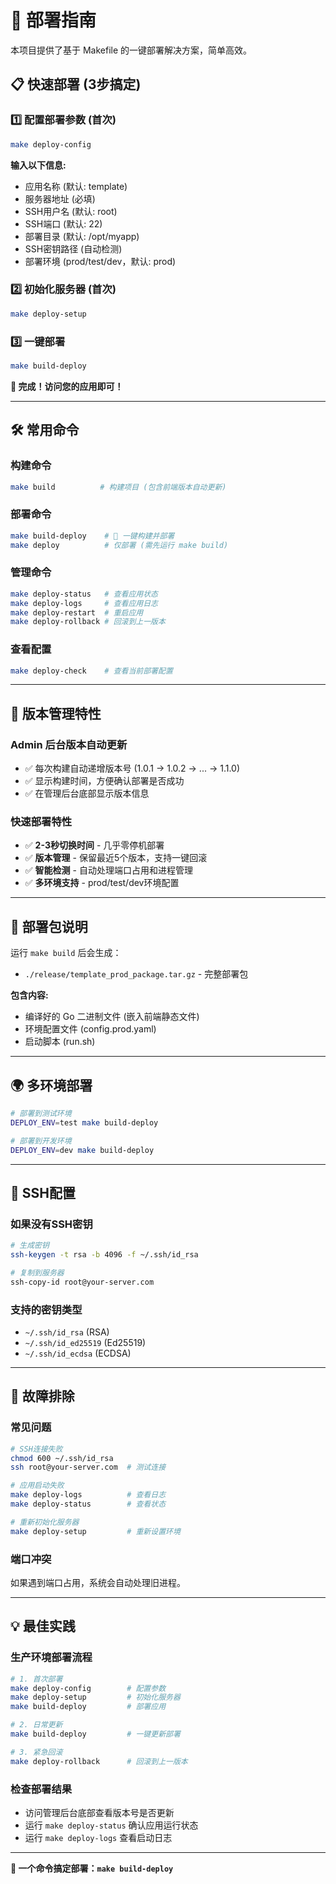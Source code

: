 # 🚀 部署指南

本项目提供了基于 Makefile 的一键部署解决方案，简单高效。

## 📋 快速部署 (3步搞定)

### 1️⃣ 配置部署参数 (首次)
```bash
make deploy-config
```
**输入以下信息:**
- 应用名称 (默认: template)
- 服务器地址 (必填)
- SSH用户名 (默认: root)
- SSH端口 (默认: 22)
- 部署目录 (默认: /opt/myapp)
- SSH密钥路径 (自动检测)
- 部署环境 (prod/test/dev，默认: prod)

### 2️⃣ 初始化服务器 (首次)
```bash
make deploy-setup
```

### 3️⃣ 一键部署
```bash
make build-deploy
```

**🎉 完成！访问您的应用即可！**

---

## 🛠️ 常用命令

### 构建命令
```bash
make build          # 构建项目 (包含前端版本自动更新)
```

### 部署命令
```bash
make build-deploy    # 🚀 一键构建并部署
make deploy          # 仅部署 (需先运行 make build)
```

### 管理命令
```bash
make deploy-status   # 查看应用状态
make deploy-logs     # 查看应用日志
make deploy-restart  # 重启应用
make deploy-rollback # 回滚到上一版本
```

### 查看配置
```bash
make deploy-check    # 查看当前部署配置
```

---

## 🔧 版本管理特性

### Admin 后台版本自动更新
- ✅ 每次构建自动递增版本号 (1.0.1 → 1.0.2 → ... → 1.1.0)
- ✅ 显示构建时间，方便确认部署是否成功
- ✅ 在管理后台底部显示版本信息

### 快速部署特性
- ✅ **2-3秒切换时间** - 几乎零停机部署
- ✅ **版本管理** - 保留最近5个版本，支持一键回滚
- ✅ **智能检测** - 自动处理端口占用和进程管理
- ✅ **多环境支持** - prod/test/dev环境配置

---

## 📂 部署包说明

运行 `make build` 后会生成：
- `./release/template_prod_package.tar.gz` - 完整部署包

**包含内容:**
- 编译好的 Go 二进制文件 (嵌入前端静态文件)
- 环境配置文件 (config.prod.yaml)
- 启动脚本 (run.sh)

---

## 🌍 多环境部署

```bash
# 部署到测试环境
DEPLOY_ENV=test make build-deploy

# 部署到开发环境
DEPLOY_ENV=dev make build-deploy
```

---

## 🔐 SSH配置

### 如果没有SSH密钥
```bash
# 生成密钥
ssh-keygen -t rsa -b 4096 -f ~/.ssh/id_rsa

# 复制到服务器
ssh-copy-id root@your-server.com
```

### 支持的密钥类型
- `~/.ssh/id_rsa` (RSA)
- `~/.ssh/id_ed25519` (Ed25519)  
- `~/.ssh/id_ecdsa` (ECDSA)

---

## 🚨 故障排除

### 常见问题
```bash
# SSH连接失败
chmod 600 ~/.ssh/id_rsa
ssh root@your-server.com  # 测试连接

# 应用启动失败
make deploy-logs          # 查看日志
make deploy-status        # 查看状态

# 重新初始化服务器
make deploy-setup         # 重新设置环境
```

### 端口冲突
如果遇到端口占用，系统会自动处理旧进程。

---

## 💡 最佳实践

### 生产环境部署流程
```bash
# 1. 首次部署
make deploy-config        # 配置参数
make deploy-setup         # 初始化服务器
make build-deploy         # 部署应用

# 2. 日常更新
make build-deploy         # 一键更新部署

# 3. 紧急回滚
make deploy-rollback      # 回滚到上一版本
```

### 检查部署结果
- 访问管理后台底部查看版本号是否更新
- 运行 `make deploy-status` 确认应用运行状态
- 运行 `make deploy-logs` 查看启动日志

---

**🎯 一个命令搞定部署：`make build-deploy`** 